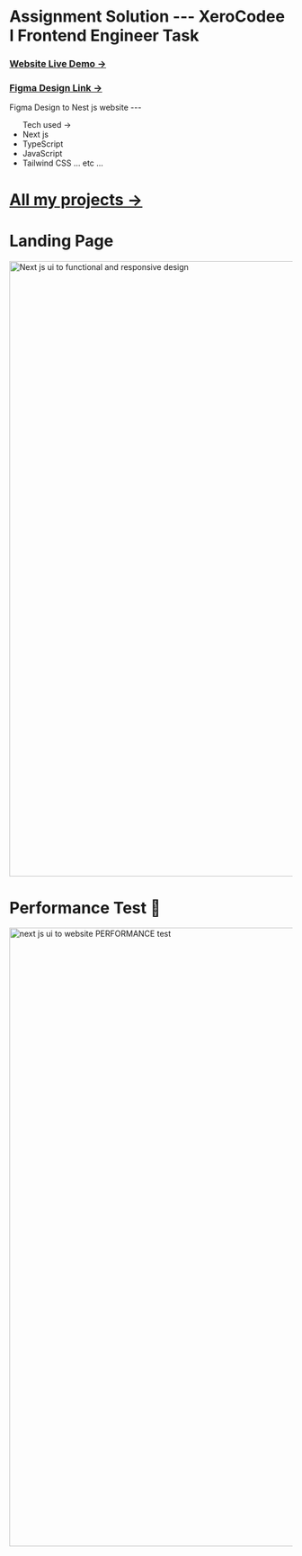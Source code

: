# Assignment Solution --- XeroCodee I Frontend Engineer Task

<h3><a href="https://next-ui-to-website.vercel.app" target="blank">Website Live Demo →</a> </h3>
<h3><a href="https://www.figma.com/file/XzGNxqTRB2s3mJOdp8Kh3V/XeroCodee---Full-Stack-Developer-Intern-Task-(Copy)?type=design&mode=design&t=jxUp6Exk0ABWTAVx-0"  target="blank">Figma Design Link →</a> </h3>

Figma Design to Nest js website --- 

<ul>Tech used → 
  <li>Next js</li>
  <li>TypeScript</li>
  <li>JavaScript</li>
  <li>Tailwind CSS ... etc ...</li>
</ul>

 

<h1><a href="https://githubak2002.github.io/akportfolio">All my projects → </a> </h1>

<h1> Landing Page </h1>
<img width="1094" alt="Next js ui to functional and responsive design" src="https://github.com/Githubak2002/next-ui-to-website/assets/109411443/73192b6b-ba41-47b2-9762-3d1709d7a1bc">

<h1> Performance Test 💖 </h1>
<img width="1100" alt="next js ui to website  PERFORMANCE test" src="https://github.com/Githubak2002/next-ui-to-website/assets/109411443/e43c8fbe-2a51-4924-a3b7-3b906fcdb422">
